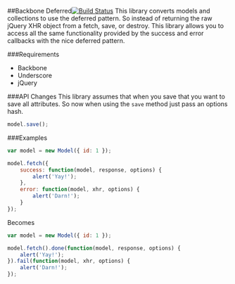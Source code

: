 ##Backbone Deferred[![Build Status](https://travis-ci.org/arhea/backbone-deferred.png)](https://travis-ci.org/arhea/backbone-deferred)
This library converts models and collections to use the deferred pattern. So instead of returning the raw jQuery XHR object from a fetch, save, or destroy. This library allows you to access all the same functionality provided by the success and error callbacks with the nice deferred pattern.

###Requirements
* Backbone
* Underscore
* jQuery

###API Changes
This library assumes that when you save that you want to save all attributes.  So now when using the `save` method just pass an options hash.

```javascript
model.save();
```

###Examples
```javascript
var model = new Model({ id: 1 });

model.fetch({
    success: function(model, response, options) {
        alert('Yay!');
    },
    error: function(model, xhr, options) {
        alert('Darn!');
    }
});
```

Becomes

```javascript
var model = new Model({ id: 1 });

model.fetch().done(function(model, response, options) {
    alert('Yay!');
}).fail(function(model, xhr, options) {
    alert('Darn!');
});
```